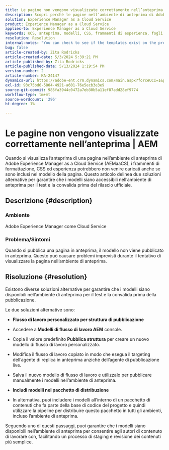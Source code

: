 ```yaml
---
title: Le pagine non vengono visualizzate correttamente nell’anteprima | AEM
description: Scopri perché le pagine nell’ambiente di anteprima di Adobe Experience Manager as a Cloud Service non vengono visualizzate correttamente.
solution: Experience Manager as a Cloud Service
product: Experience Manager as a Cloud Service
applies-to: Experience Manager as a Cloud Service
keywords: KCS, anteprima, modelli, CSS, frammenti di esperienza, fogli di stile, pubblicazione, AEM, Experience Manager, AEMaaCS
resolution: Resolution
internal-notes: "You can check to see if the templates exist on the preview server by port forwarding to the preview pod, and then using URL's like this to determine what templates exist: http://localhost:8881/conf/wknd/settings/wcm/templates.7.json"
bug: false
article-created-by: Zita Rodricks
article-created-date: 5/3/2024 5:39:21 PM
article-published-by: Zita Rodricks
article-published-date: 5/13/2024 1:19:54 PM
version-number: 2
article-number: KA-24147
dynamics-url: https://adobe-ent.crm.dynamics.com/main.aspx?forceUCI=1&pagetype=entityrecord&etn=knowledgearticle&id=bda9b10f-7409-ef11-9f8a-6045bd026dc7
exl-id: 93c75bd6-5804-4921-a601-76e5ecb3e3e9
source-git-commit: 985fa3944c0472a7eb30b5a11ef87add28ef9774
workflow-type: tm+mt
source-wordcount: '296'
ht-degree: 1%

---
```


# Le pagine non vengono visualizzate correttamente nell’anteprima | AEM


Quando si visualizza l’anteprima di una pagina nell’ambiente di anteprima di Adobe Experience Manager as a Cloud Service (AEMaaCS), i frammenti di formattazione, CSS ed esperienza potrebbero non venire caricati anche se sono inclusi nel modello della pagina. Questo articolo delinea due soluzioni alternative per garantire che i modelli siano accessibili nell’ambiente di anteprima per il test e la convalida prima del rilascio ufficiale.

## Descrizione {#description}


### <b>Ambiente</b>

Adobe Experience Manager come Cloud Service



### <b>Problema/Sintomi</b>

Quando si pubblica una pagina in anteprima, il modello non viene pubblicato in anteprima. Questo può causare problemi imprevisti durante il tentativo di visualizzare la pagina nell’ambiente di anteprima.


## Risoluzione {#resolution}


Esistono diverse soluzioni alternative per garantire che i modelli siano disponibili nell’ambiente di anteprima per il test e la convalida prima della pubblicazione.

Le due soluzioni alternative sono:

- <b>Flusso di lavoro personalizzato per struttura di pubblicazione</b>
- Accedere a<b> Modelli di flusso di lavoro AEM</b> console.
- Copia il valore predefinito <b>Pubblica struttura</b> per creare un nuovo modello di flusso di lavoro personalizzato.
- Modifica il flusso di lavoro copiato in modo che esegua il targeting dell’agente di replica in anteprima anziché dell’agente di pubblicazione live.
- Salva il nuovo modello di flusso di lavoro e utilizzalo per pubblicare manualmente i modelli nell’ambiente di anteprima.




- <b>Includi modelli nel pacchetto di distribuzione</b>
- In alternativa, puoi includere i modelli all’interno di un pacchetto di contenuti che fa parte della base di codice del progetto e quindi utilizzare la pipeline per distribuire questo pacchetto in tutti gli ambienti, incluso l’ambiente di anteprima.


Seguendo uno di questi passaggi, puoi garantire che i modelli siano disponibili nell’ambiente di anteprima per consentire agli autori di contenuto di lavorare con, facilitando un processo di staging e revisione dei contenuti più semplice.
